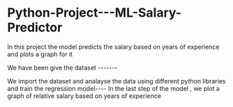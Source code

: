 # Python-Project---ML-Salary-Predictor
In this project the model predicts the salary based on years of experience and plots a graph for it

We have been give the dataset -------

We import the dataset and analayse the data using different python libraries and train the regression model----
In the last step of the model , we plot a graph of relative salary based on years of experience
